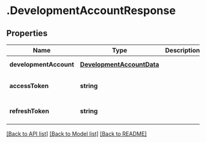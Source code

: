 # .DevelopmentAccountResponse

## Properties

Name | Type | Description | Notes
------------ | ------------- | ------------- | -------------
**developmentAccount** | [**DevelopmentAccountData**](DevelopmentAccountData.md) |  | [default to undefined]
**accessToken** | **string** |  | [optional] [default to undefined]
**refreshToken** | **string** |  | [optional] [default to undefined]


[[Back to API list]](../README.md#documentation-for-api-endpoints) [[Back to Model list]](../README.md#documentation-for-models) [[Back to README]](../README.md)
